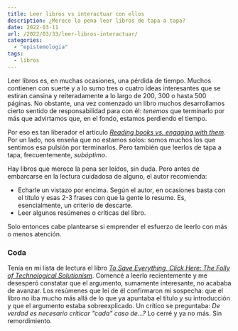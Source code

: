 ```yaml
---
title: Leer libros vs interactuar con ellos
description: ¿Merece la pena leer libros de tapa a tapa?
date: 2022-03-11
url: /2022/03/33/leer-libros-interactuar/
categories:
  - "epistemología"
tags:
  - libros
---
```


Leer libros es, en muchas ocasiones, una pérdida de tiempo. Muchos contienen con suerte y a lo sumo tres o cuatro ideas interesantes que se estiran cansina y reiteradamente a lo largo de 200, 300 o hasta 500 páginas. No obstante, una vez comenzado un libro muchos desarrollamos cierto sentido de responsabilidad para con él: _tenemos_ que terminarlo por más que advirtamos que, en el fondo, estamos perdiendo el tiempo.

Por eso es tan liberador el artículo [_Reading books vs. engaging with them_](https://www.cold-takes.com/reading-books-vs-engaging-with-them/).
Por un lado, nos enseña que no estamos solos: somos muchos los que sentimos esa pulsión por terminarlos. Pero también que leerlos de tapa a tapa, frecuentemente, _subóptimo_.

Hay libros que merece la pena ser leídos, sin duda. Pero antes de embarcarse en la lectura cuidadosa de alguno, el autor recomienda:

* Echarle un vistazo por encima. Según el autor, en ocasiones basta con el título y esas 2-3 frases con que la gente lo resume. Es, esencialmente, un criterio de descarte.
* Leer algunos resúmenes o críticas del libro.

Solo entonces cabe plantearse si emprender el esfuerzo de leerlo con más o menos atención.

### Coda

Tenía en mi lista de lectura el libro [_To Save Everything, Click Here: The Folly of Technological Solutionism_](https://www.goodreads.com/book/show/13587160-to-save-everything-click-here). Comencé a leerlo recientemente y me desesperó constatar que el argumento, sumamente interesante, no acababa de avanzar. Los resúmenes que leí de él confirmaron mi sospecha: que el libro no iba mucho más allá de lo que ya apuntaba el título y su introducción y que el argumento estaba sobreexplicado. Un crítico se preguntaba: _De verdad es necesario criticar "cada" caso de...?_ Lo cerré y ya no más. Sin remordimiento.

